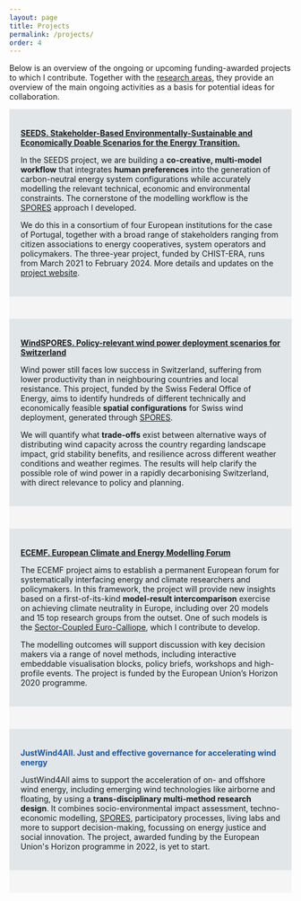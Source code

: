 ```yaml
---
layout: page
title: Projects
permalink: /projects/
order: 4
---
```


Below is an overview of the ongoing or upcoming funding-awarded projects to which I contribute. Together with the [research areas](/research-outputs), they provide an overview of the main ongoing activities as a basis for potential ideas for collaboration.

<div style="background-color: #E1E6E9; text-align:left; vertical-align: middle; padding:20px 20px;">
<p><h style="color: #1756a9;"><a href="https://seeds-project.org"><b>SEEDS. Stakeholder-Based Environmentally-Sustainable and Economically Doable Scenarios for the Energy Transition.</b></a></h></p> 

<p>In the SEEDS project, we are building a <b>co-creative, multi-model workflow</b> that integrates <b>human preferences</b> into the generation of carbon-neutral energy system configurations while accurately modelling the relevant technical, economic and environmental constraints. The cornerstone of the modelling workflow is the <a href="https://secure.jbs.elsevierhealth.com/action/getSharedSiteSession?redirect=https%3A%2F%2Fwww.cell.com%2Fjoule%2Ffulltext%2FS2542-4351%2820%2930348-2%3F_returnURL%3Dhttps%253A%252F%252Flinkinghub.elsevier.com%252Fretrieve%252Fpii%252FS2542435120303482%253Fshowall%253Dtrue&rc=0">SPORES</a> approach I developed.</p>

<p>We do this in a consortium of four European institutions for the case of Portugal, together with a broad range of stakeholders ranging from citizen associations to energy cooperatives, system operators and policymakers. The three-year project, funded by CHIST-ERA, runs from March 2021 to February 2024. More details and updates on the <a href="https://seeds-project.org">project website</a>.</p>

</div>

<div style="background-color: #F5F5F5; text-align:left; vertical-align: middle; padding:20px 20px;"></div>

<div style="background-color: #E1E6E9; text-align:left; vertical-align: middle; padding:20px 20px;">
<p><h style="color: #1756a9;"><a href="https://www.aramis.admin.ch/Grunddaten/?ProjectID=48588"><b>WindSPORES. Policy-relevant wind power
deployment scenarios for Switzerland</b></a></h></p> 

<p>Wind power still faces low success in Switzerland, suffering from lower productivity than in neighbouring countries and local resistance. This project, funded by the Swiss Federal Office of Energy, aims to identify hundreds of different technically and economically feasible <b>spatial configurations</b> for Swiss wind deployment, generated through <a href="https://secure.jbs.elsevierhealth.com/action/getSharedSiteSession?redirect=https%3A%2F%2Fwww.cell.com%2Fjoule%2Ffulltext%2FS2542-4351%2820%2930348-2%3F_returnURL%3Dhttps%253A%252F%252Flinkinghub.elsevier.com%252Fretrieve%252Fpii%252FS2542435120303482%253Fshowall%253Dtrue&rc=0">SPORES</a>. </p>

<p>We will quantify what <b>trade-offs</b> exist between alternative ways of distributing wind capacity across the country regarding landscape impact, grid stability benefits, and resilience across different weather conditions and weather regimes. The results will help clarify the possible role of wind power in a rapidly decarbonising Switzerland, with direct relevance to policy and planning.
</p>

</div>

<div style="background-color: #F5F5F5; text-align:left; vertical-align: middle; padding:20px 20px;"></div>

<div style="background-color: #E1E6E9; text-align:left; vertical-align: middle; padding:20px 20px;">
<p><h style="color: #1756a9;"><a href="https://www.ecemf.eu"><b>ECEMF. European Climate and Energy Modelling Forum</b></a></h></p>


<p>The ECEMF project aims to establish a permanent European forum for systematically interfacing energy and climate researchers and policymakers. In this framework, the project will provide new insights based on a first-of-its-kind <b>model-result intercomparison</b> exercise on achieving climate neutrality in Europe, including over 20 models and 15 top research groups from the outset. One of such models is the <a href="https://github.com/calliope-project/sector-coupled-euro-calliope">Sector-Coupled Euro-Calliope</a>, which I contribute to develop.</p>

<p>The modelling outcomes will support discussion with key decision makers via a range of novel methods, including interactive embeddable visualisation blocks, policy briefs, workshops and high-profile events. The project is funded by the European Union’s Horizon 2020 programme.</p>

</div>

<div style="background-color: #F5F5F5; text-align:left; vertical-align: middle; padding:20px 20px;"></div>

<div style="background-color: #E1E6E9; text-align:left; vertical-align: middle; padding:20px 20px;">
<p><h style="color: #1756a9;"><b>JustWind4All. Just and effective governance for accelerating wind energy
</b></h></p>


<p>JustWind4All aims to support the acceleration of on- and offshore wind energy, including emerging wind technologies like airborne and floating, by using a <b>trans-disciplinary multi-method research design</b>. It combines socio-environmental impact assessment, techno-economic modelling, <a href="https://secure.jbs.elsevierhealth.com/action/getSharedSiteSession?redirect=https%3A%2F%2Fwww.cell.com%2Fjoule%2Ffulltext%2FS2542-4351%2820%2930348-2%3F_returnURL%3Dhttps%253A%252F%252Flinkinghub.elsevier.com%252Fretrieve%252Fpii%252FS2542435120303482%253Fshowall%253Dtrue&rc=0">SPORES</a>, participatory processes, living labs and more to support decision-making, focussing on energy justice and social innovation. The project, awarded funding by the European Union's Horizon programme in 2022, is yet to start.  
</p>

</div>

<div style="background-color: #F5F5F5; text-align:left; vertical-align: middle; padding:20px 20px;"></div>
